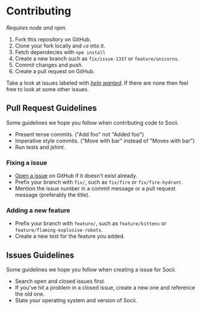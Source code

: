 # Contributing
_Requires node and npm._

 1. Fork this repository on GitHub.
 2. Clone your fork locally and `cd` into it.
 3. Fetch dependecies with `npm install`
 4. Create a new branch such as `fix/issue-1337` or `feature/unicorns`.
 5. Commit changes and push.
 6. Create a pull request on GitHub.

Take a look at issues labeled with [_help wanted_](https://github.com/jamen/socii/issues?q=is%3Aopen+is%3Aissue+label%3A%22help+wanted%22).  If there are none then feel free to look at some other issues.

## Pull Request Guidelines
Some guidelines we hope you follow when contributing code to Socii.
 - Present tense commits. ("Add foo" not "Added foo")
 - Imperative style commits. ("Move with bar" instead of "Moves with bar")
 - Run tests and jshint.

### Fixing a issue
 - [Open a issue](https://github.com/jamen/socii/issues) on GitHub if it doesn't exist already.
 - Prefix your branch with `fix/`, such as `fix/fire` or `fix/fire-hydrant`.
 - Mention the issue number in a commit message or a pull request message (preferably the title).

### Adding a new feature
 - Prefix your branch with `feature/`, such as `feature/kittens` or `feature/flaming-explosive-robots`.
 - Create a new test for the feature you added.

## Issues Guidelines
Some guidelines we hope you follow when creating a issue for Socii.
 - Search open and closed issues first.
 - If you've hit a problem in a closed issue, create a new one and reference the old one.
 - State your operating system and version of Socii.
